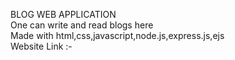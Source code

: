 BLOG WEB APPLICATION <br>
One can write and read blogs here <br>
Made with html,css,javascript,node.js,express.js,ejs <br>
Website Link :-
